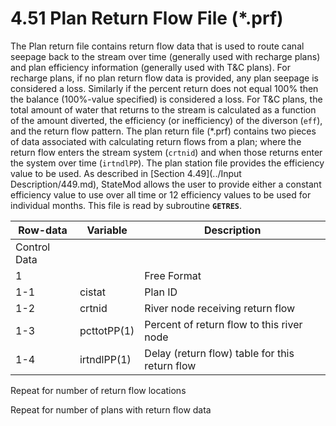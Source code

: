 # 4.51	Plan Return Flow File (*.prf) #

The Plan return file contains return flow data that is used to route canal seepage back to the stream 
over time (generally used with recharge plans) and plan efficiency information (generally used with T&C 
plans). For recharge plans, if no plan return flow data is provided, any plan seepage is considered a loss. 
Similarly if the percent return does not equal 100% then the balance (100%-value specified) is considered a 
loss. For T&C plans, the total amount of water that returns to the stream is calculated as a function of the 
amount diverted, the efficiency (or inefficiency) of the diverson (`eff`), and the return flow pattern.  The plan 
return file (\*.prf) contains two pieces of data associated with calculating return flows from a plan; where the 
return flow enters the stream system (`crtnid`) and when those returns enter the system over time (`irtndlPP`).  The 
plan station file provides the efficiency value to be used.  As described in [Section 4.49](../Input Description/449.md), StateMod allows the user 
to provide either a constant efficiency value to use over all time or 12 efficiency values to be used for individual 
months. This file is read by subroutine **`GETRES`**.

| Row-data							| Variable						| Description 								|				
| ------------------				| --------------------			| --------									|
| Control Data						| 								| 											|
| 1	 								| 								| Free Format
| 1-1								| cistat						| Plan ID
| 1-2								| crtnid						| River node receiving return flow
| 1-3								| pcttotPP(1)					| Percent of return flow to this river node
| 1-4								| irtndlPP(1)					| Delay (return flow) table for this return flow

Repeat for number of return flow locations	

Repeat for number of plans with return flow data
